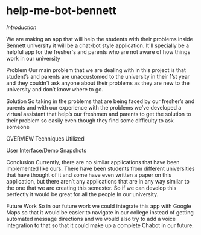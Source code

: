 # help-me-bot-bennett

*Introduction*

We are making an app that will help the students with their problems inside Bennett university it will be a chat-bot style application. It'll specially be a helpful app for the fresher's and parents who are not aware of how things work in our university

Problem
Our main problem that we are dealing with in this project is that student’s and parents are unaccustomed to the university in their 1’st year and they couldn't ask anyone about their problems as they are new to the university and don’t know where to go.

Solution
So taking in the problems that are being faced by our fresher’s and parents and with our experience with the problems we’ve developed a virtual assistant that help’s our freshmen and parents to get the solution to their problem so easily even though they find some difficulty to ask someone

OVERVIEW
Techniques Utilized

User Interface/Demo Snapshots

Conclusion
Currently, there are no similar applications that have been implemented like ours. There have been students from different universities that have thought of it and some have even written a paper on this application, but there aren’t any applications that are in any way similar to the one that we are creating this semester. So if we can develop this perfectly it would be great for all the people In our university.

Future Work
So in our future work we could integrate this app with Google Maps so that it would be easier to navigate in our college instead of getting automated message directions and we would also try to add a voice integration to that so that it could make up a complete Chabot in our future.
